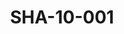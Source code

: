 ---
pid: SHA-10-001
title: SHA-10-001
language: en
original_label: 
rights: Sharhabil Ahmed
location_of_original: Sharhabil Ahmed
photographer_or_studio: 
scanned_from: photograph 6.9 by 9.8
_date: 1969-1970
location: Khartoum, Amarat
description: Sharhabil Ahmed and friend dancing
additional_notes: 
permission_display: 'yes'
on_server: 'no'
on_website: 'no'
permalink: /photopages/en/SHA-10-001
layout: photo-page
---